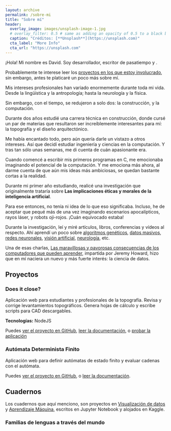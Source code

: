 ```yaml
---
layout: archive
permalink: /sobre-mi
title: "Sobre mí"
header:
  overlay_image: images/unsplash-image-1.jpg
  # overlay_filter: 0.5 # same as adding an opacity of 0.5 to a black background
  caption: "Créditos: [**Unsplash**](https://unsplash.com)"
  cta_label: "More Info"
  cta_url: "https://unsplash.com"
---
```


<script>
var description = [
  "sé cocinar un buen desayuno en sólo 4 minutos",
  "jamás he podido entender LoL", 
  "amante de la <i>música de abuelitos</i>",
  "sólo ocupo Instagram para mirar fotos de animalitos"
];
var randomNumber = Math.floor(Math.random() * description.length);
</script>
<script>
window.onload = function() {
  var a = document.getElementById("random-description-switcher");
  a.onclick = function() {
    if (randomNumber < description.length - 1) {
      randomNumber++;
      document.getElementById("random-description").innerHTML =
        description[randomNumber];
    } else {
      randomNumber = 0;
      document.getElementById("random-description").innerHTML =
        description[randomNumber];
    }
    return false;
  };
};
</script>

¡Hola! Mi nombre es David. Soy desarrollador, escritor de pasatiempo y <script>document.write('-<a id="random-description-switcher" href="#">entre otras cosas</a>-, <span id="random-description"> ' + description[randomNumber] + '</span>');</script>.

Probablemente te interese leer los [proyectos en los que estoy involucrado](), sin embargo, antes te platicaré un poco más sobre mí.

Mis intereses profesionales han variado enormemente durante toda mi vida. Desde la lingüística y la antropología; hasta la neurología y la física.

Sin embargo, con el tiempo, se redujeron a solo dos: la construcción, y la computación.

Durante dos años estudié una carrera técnica en construcción, donde cursé un par de materias que resultaron ser increíblemente interesantes para mí: la topografía y el diseño arquitectónico.

Me había encantado todo, pero aún quería darle un vistazo a otros intereses. Así que decidí estudiar ingeniería y ciencias en la computación. Y tras tan sólo unas semanas, me di cuenta de cuán apasionante era.

Cuando comencé a escribir mis primeros programas en C, me emocionaba imaginando el potencial de la computación. Y me emociona más ahora, al darme cuenta de que aún mis ideas más ambiciosas, se quedan bastante cortas a la realidad.

Durante mi primer año estudiando, realicé una investigación que originalmente trataría sobre **Las implicaciones éticas y morales de la inteligencia artificial**.

Para ese entonces, no tenía ni idea de lo que eso significaba. Incluso, he de aceptar que pequé más de una vez imaginando escenarios apocalípticos, rayos láser, y robots oji-rojos. ¡Cuán equivocado estaba!

Durante la investigación, leí y miré artículos, libros, conferencias y vídeos al respecto. Ahí aprendí un poco sobre [algoritmos genéticos](), [datos masivos](), [redes neuronales](), [visión artificial](), [neurología](), etc.

Una de esas charlas, [Las maravillosas y pavorosas consecuencias de los computadores que pueden aprender](), impartida por Jeremy Howard, hizo que en mí naciera un nuevo y más fuerte interés: la ciencia de datos.

## Proyectos

### Does it close? [<i class="fa fa-external-link" aria-hidden="true"></i>](https://github.com/DavidOmarF/does-it-close)

Aplicación web para estudiantes y profesionales de la topografía. Revisa y corrige levantamientos topográficos. Genera hojas de cálculo y escribe scripts para CAD descargables.

**Tecnologías:** NodeJS

Puedes [ver el proyecto en GitHub](https://github.com/DavidOmarF/does-it-close), [leer la documentación](https://davidomarf.gitbooks.io/does-it-close/content/), o [probar la aplicación](https://does-it-close.herokuapp.com)

### Autómata Determinista Finito [<i class="fa fa-external-link" aria-hidden="true"></i>](https://github.com/hectoraldairah/Deterministic-Finite-Automaton)

Aplicación web para definir autómatas de estado finito y evaluar cadenas con el autómata.

Puedes [ver el proyecto en GitHub](https://github.com/DavidOmarF/does-it-close), o [leer la documentación](https://davidomarf.gitbooks.io/does-it-close/content/).

## Cuadernos

Los cuadernos que aquí menciono, son proyectos en [Visualización de datos]() y [Aprendizaje Máquina](), escritos en Jupyter Notebook y alojados en Kaggle.

### Familias de lenguas a través del mundo